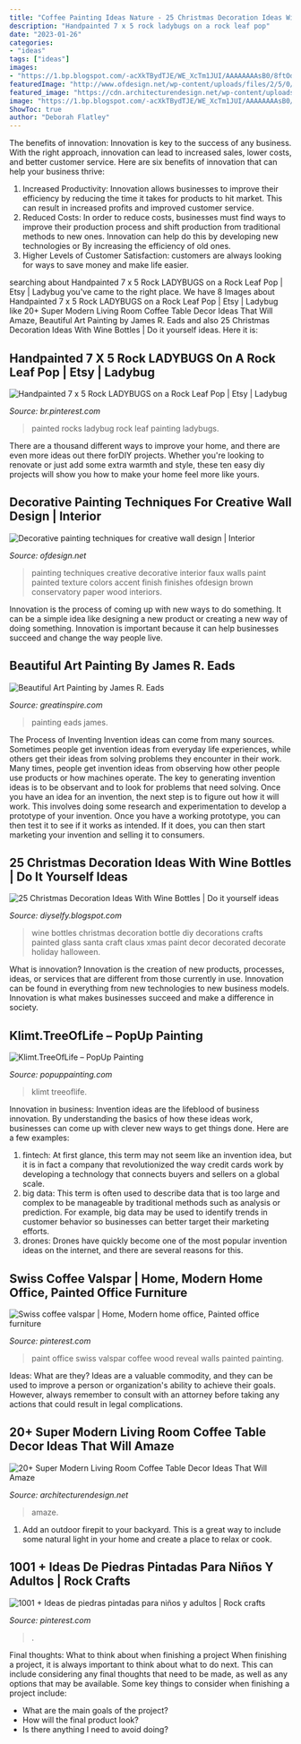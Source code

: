 ```yaml
---
title: "Coffee Painting Ideas Nature - 25 Christmas Decoration Ideas With Wine Bottles"
description: "Handpainted 7 x 5 rock ladybugs on a rock leaf pop"
date: "2023-01-26"
categories:
- "ideas"
tags: ["ideas"]
images:
- "https://1.bp.blogspot.com/-acXkTBydTJE/WE_XcTm1JUI/AAAAAAAAsB0/8ftOd_YeYPYL5mjbBDiPEsJiSa6FsmZjwCLcB/s640/Christmas-Decoration-Ideas-With-Wine-Bottles-12.jpg"
featuredImage: "http://www.ofdesign.net/wp-content/uploads/files/2/5/0/decorative-painting-techniques-for-creative-wall-design-17-250.jpg"
featured_image: "https://cdn.architecturendesign.net/wp-content/uploads/2015/11/AD-03-warm-candle-lighted-home-decor.jpg"
image: "https://1.bp.blogspot.com/-acXkTBydTJE/WE_XcTm1JUI/AAAAAAAAsB0/8ftOd_YeYPYL5mjbBDiPEsJiSa6FsmZjwCLcB/s640/Christmas-Decoration-Ideas-With-Wine-Bottles-12.jpg"
ShowToc: true
author: "Deborah Flatley"
---
```



The benefits of innovation:
Innovation is key to the success of any business. With the right approach, innovation can lead to increased sales, lower costs, and better customer service. Here are six benefits of innovation that can help your business thrive: 
1. Increased Productivity: Innovation allows businesses to improve their efficiency by reducing the time it takes for products to hit market. This can result in increased profits and improved customer service. 
2. Reduced Costs: In order to reduce costs, businesses must find ways to improve their production process and shift production from traditional methods to new ones. Innovation can help do this by developing new technologies or By increasing the efficiency of old ones. 
3. Higher Levels of Customer Satisfaction: customers are always looking for ways to save money and make life easier.

	

		
searching about Handpainted 7 x 5 Rock LADYBUGS on a Rock Leaf Pop | Etsy | Ladybug you've came to the right place. We have 8 Images about Handpainted 7 x 5 Rock LADYBUGS on a Rock Leaf Pop | Etsy | Ladybug like 20+ Super Modern Living Room Coffee Table Decor Ideas That Will Amaze, Beautiful Art Painting by James R. Eads and also 25 Christmas Decoration Ideas With Wine Bottles | Do it yourself ideas. Here it is:
		
    
## Handpainted 7 X 5 Rock LADYBUGS On A Rock Leaf Pop | Etsy | Ladybug

<img loading=lazy src="https://i.pinimg.com/736x/36/a9/72/36a972d658ca0d5e7704b77819821f9e.jpg" onerror="this.onerror=null;this.src='https://tse4.mm.bing.net/th?id=OIP.Q0SuOt2dm5j_Wc3Du-ykQQHaJ4&amp;pid=15.1';" alt="Handpainted 7 x 5 Rock LADYBUGS on a Rock Leaf Pop | Etsy | Ladybug">

_Source: br.pinterest.com_

>painted rocks ladybug rock leaf painting ladybugs. 

	

There are a thousand different ways to improve your home, and there are even more ideas out there forDIY projects. Whether you're looking to renovate or just add some extra warmth and style, these ten easy diy projects will show you how to make your home feel more like yours.

    
## Decorative Painting Techniques For Creative Wall Design | Interior

<img loading=lazy src="http://www.ofdesign.net/wp-content/uploads/files/2/5/0/decorative-painting-techniques-for-creative-wall-design-17-250.jpg" onerror="this.onerror=null;this.src='https://tse1.mm.bing.net/th?id=OIP.yQxLJ1GGwyUvOiPGEgW2cAHaNA&amp;pid=15.1';" alt="Decorative painting techniques for creative wall design | Interior">

_Source: ofdesign.net_

>painting techniques creative decorative interior faux walls paint painted texture colors accent finish finishes ofdesign brown conservatory paper wood interiors. 

	

Innovation is the process of coming up with new ways to do something. It can be a simple idea like designing a new product or creating a new way of doing something. Innovation is important because it can help businesses succeed and change the way people live.

    
## Beautiful Art Painting By James R. Eads

<img loading=lazy src="https://greatinspire.com/wp-content/uploads/2015/07/Beautiful-Art-Painting-by-James-R.-Eads-9.jpg" onerror="this.onerror=null;this.src='https://tse1.mm.bing.net/th?id=OIP.C0TJ4lDXyVfqqvCJ_FIh0AHaJ3&amp;pid=15.1';" alt="Beautiful Art Painting by James R. Eads">

_Source: greatinspire.com_

>painting eads james. 

	

The Process of Inventing
Invention ideas can come from many sources. Sometimes people get invention ideas from everyday life experiences, while others get their ideas from solving problems they encounter in their work. Many times, people get invention ideas from observing how other people use products or how machines operate. The key to generating invention ideas is to be observant and to look for problems that need solving.
Once you have an idea for an invention, the next step is to figure out how it will work. This involves doing some research and experimentation to develop a prototype of your invention. Once you have a working prototype, you can then test it to see if it works as intended. If it does, you can then start marketing your invention and selling it to consumers.

    
## 25 Christmas Decoration Ideas With Wine Bottles | Do It Yourself Ideas

<img loading=lazy src="https://1.bp.blogspot.com/-acXkTBydTJE/WE_XcTm1JUI/AAAAAAAAsB0/8ftOd_YeYPYL5mjbBDiPEsJiSa6FsmZjwCLcB/s640/Christmas-Decoration-Ideas-With-Wine-Bottles-12.jpg" onerror="this.onerror=null;this.src='https://tse2.mm.bing.net/th?id=OIP.DN1QqGlM2WYAFYo3f-9bOQHaJ-&amp;pid=15.1';" alt="25 Christmas Decoration Ideas With Wine Bottles | Do it yourself ideas">

_Source: diyselfy.blogspot.com_

>wine bottles christmas decoration bottle diy decorations crafts painted glass santa craft claus xmas paint decor decorated decorate holiday halloween. 

	

What is innovation?
Innovation is the creation of new products, processes, ideas, or services that are different from those currently in use. Innovation can be found in everything from new technologies to new business models. Innovation is what makes businesses succeed and make a difference in society.

    
## Klimt.TreeOfLife – PopUp Painting

<img loading=lazy src="https://popuppainting.com/wp-content/uploads/2018/09/Klimt.TreeOfLife-768x1024.jpg" onerror="this.onerror=null;this.src='https://tse1.mm.bing.net/th?id=OIP.R8JSi49RRTI8U7evMn9KNgHaJ4&amp;pid=15.1';" alt="Klimt.TreeOfLife – PopUp Painting">

_Source: popuppainting.com_

>klimt treeoflife. 

	

Innovation in business:
Invention ideas are the lifeblood of business innovation. By understanding the basics of how these ideas work, businesses can come up with clever new ways to get things done. Here are a few examples: 
1. fintech: At first glance, this term may not seem like an invention idea, but it is in fact a company that revolutionized the way credit cards work by developing a technology that connects buyers and sellers on a global scale.
2. big data: This term is often used to describe data that is too large and complex to be manageable by traditional methods such as analysis or prediction. For example, big data may be used to identify trends in customer behavior so businesses can better target their marketing efforts. 
3. drones: Drones have quickly become one of the most popular invention ideas on the internet, and there are several reasons for this.

    
## Swiss Coffee Valspar | Home, Modern Home Office, Painted Office Furniture

<img loading=lazy src="https://i.pinimg.com/736x/23/91/05/239105c1f469aef2f6c511e47b7709c7.jpg" onerror="this.onerror=null;this.src='https://tse4.mm.bing.net/th?id=OIP.eoISxD-nA4y6a_Vf8SbjtAHaLH&amp;pid=15.1';" alt="Swiss coffee valspar | Home, Modern home office, Painted office furniture">

_Source: pinterest.com_

>paint office swiss valspar coffee wood reveal walls painted painting. 

	

Ideas: What are they?
Ideas are a valuable commodity, and they can be used to improve a person or organization's ability to achieve their goals. However, always remember to consult with an attorney before taking any actions that could result in legal complications.

    
## 20+ Super Modern Living Room Coffee Table Decor Ideas That Will Amaze

<img loading=lazy src="https://cdn.architecturendesign.net/wp-content/uploads/2015/11/AD-03-warm-candle-lighted-home-decor.jpg" onerror="this.onerror=null;this.src='https://tse4.mm.bing.net/th?id=OIP.U2GCJjcjYH24KabN9h4EuwHaLH&amp;pid=15.1';" alt="20+ Super Modern Living Room Coffee Table Decor Ideas That Will Amaze">

_Source: architecturendesign.net_

>amaze. 

	

1. Add an outdoor firepit to your backyard. This is a great way to include some natural light in your home and create a place to relax or cook. 

    
## 1001 + Ideas De Piedras Pintadas Para Niños Y Adultos | Rock Crafts

<img loading=lazy src="https://i.pinimg.com/736x/cb/50/a8/cb50a897187f6d02e1d21bb8137bbe15.jpg" onerror="this.onerror=null;this.src='https://tse3.mm.bing.net/th?id=OIP.J3f2_OMfUKxQZyZfBOlZGgHaJ3&amp;pid=15.1';" alt="1001 + Ideas de piedras pintadas para niños y adultos | Rock crafts">

_Source: pinterest.com_

>. 

	

Final thoughts: What to think about when finishing a project
When finishing a project, it is always important to think about what to do next. This can include considering any final thoughts that need to be made, as well as any options that may be available. Some key things to consider when finishing a project include:
- What are the main goals of the project?
- How will the final product look?
- Is there anything I need to avoid doing?

